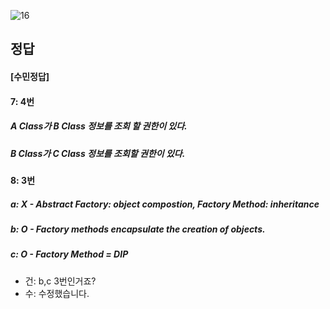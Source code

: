 ![16](https://user-images.githubusercontent.com/69576676/132936254-51992a78-9da6-4018-8d5d-eda0dea8005f.JPG)

정답
-----
#### [수민정답]
#### 7: 4번  
##### A Class가 B Class 정보를 조회 할 권한이 있다. 
##### B Class가 C Class 정보를 조회할 권한이 있다.
#### 8: 3번 
##### a: X - Abstract Factory: object compostion, Factory Method: inheritance
##### b: O - Factory methods encapsulate the creation of objects.
##### c: O - Factory Method = DIP
+ 건: b,c 3번인거죠? 
+ 수: 수정했습니다.
